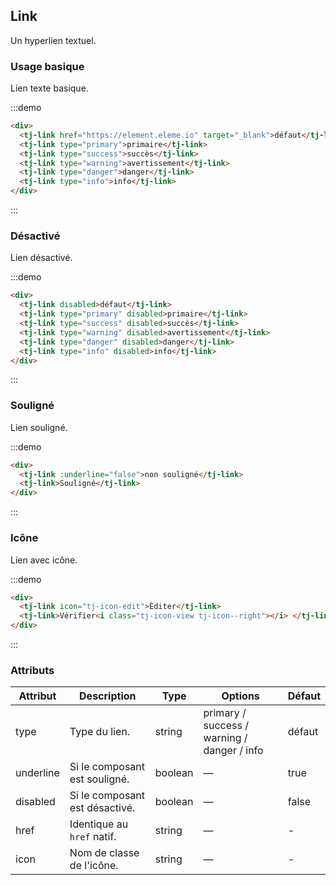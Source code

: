## Link

Un hyperlien textuel.

### Usage basique

Lien texte basique.

:::demo

```html
<div>
  <tj-link href="https://element.eleme.io" target="_blank">défaut</tj-link>
  <tj-link type="primary">primaire</tj-link>
  <tj-link type="success">succès</tj-link>
  <tj-link type="warning">avertissement</tj-link>
  <tj-link type="danger">danger</tj-link>
  <tj-link type="info">info</tj-link>
</div>
```

:::

### Désactivé

Lien désactivé.

:::demo

```html
<div>
  <tj-link disabled>défaut</tj-link>
  <tj-link type="primary" disabled>primaire</tj-link>
  <tj-link type="success" disabled>succès</tj-link>
  <tj-link type="warning" disabled>avertissement</tj-link>
  <tj-link type="danger" disabled>danger</tj-link>
  <tj-link type="info" disabled>info</tj-link>
</div>
```

:::

### Souligné

Lien souligné.

:::demo

```html
<div>
  <tj-link :underline="false">non souligné</tj-link>
  <tj-link>Souligné</tj-link>
</div>
```

:::

### Icône

Lien avec icône.

:::demo

```html
<div>
  <tj-link icon="tj-icon-edit">Éditer</tj-link>
  <tj-link>Vérifier<i class="tj-icon-view tj-icon--right"></i> </tj-link>
</div>
```

:::

### Attributs

| Attribut  | Description                    | Type    | Options                                     | Défaut |
| --------- | ------------------------------ | ------- | ------------------------------------------- | ------ |
| type      | Type du lien.                  | string  | primary / success / warning / danger / info | défaut |
| underline | Si le composant est souligné.  | boolean | —                                           | true   |
| disabled  | Si le composant est désactivé. | boolean | —                                           | false  |
| href      | Identique au `href` natif.     | string  | —                                           | -      |
| icon      | Nom de classe de l'icône.      | string  | —                                           | -      |

